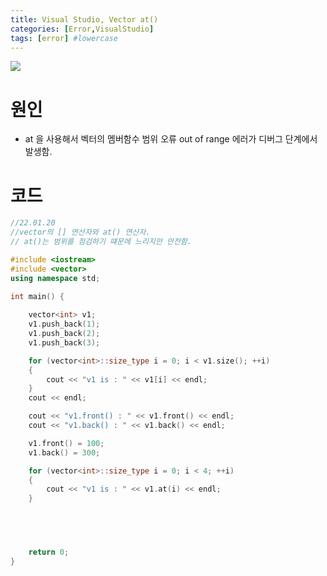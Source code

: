 ```yaml
---
title: Visual Studio, Vector at()
categories: [Error,VisualStudio]
tags: [error] #lowercase    
---
```



<img src="https://user-images.githubusercontent.com/37606666/150261809-b3cccfb7-afe3-412c-a0f0-58924acadceb.png">

# 원인 
- at 을 사용해서 벡터의 멤버함수 범위 오류 out of range 에러가 디버그 단계에서 발생함.

# 코드

```C++
//22.01.20
//vector의 [] 연산자와 at() 연산자.
// at()는 범위를 점검하기 떄문에 느리지만 안전함.

#include <iostream>
#include <vector>
using namespace std;

int main() {
	
	vector<int> v1;
	v1.push_back(1);
	v1.push_back(2);
	v1.push_back(3);

	for (vector<int>::size_type i = 0; i < v1.size(); ++i)
	{
		cout << "v1 is : " << v1[i] << endl;
	}
	cout << endl;

	cout << "v1.front() : " << v1.front() << endl;
	cout << "v1.back() : " << v1.back() << endl;

	v1.front() = 100;
	v1.back() = 300;

	for (vector<int>::size_type i = 0; i < 4; ++i)
	{
		cout << "v1 is : " << v1.at(i) << endl;
	}

	



	return 0;
}
```
